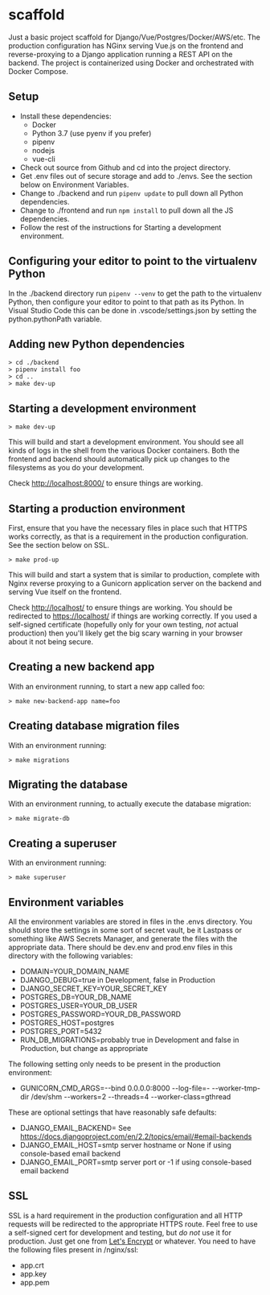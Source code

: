 # scaffold

Just a basic project scaffold for Django/Vue/Postgres/Docker/AWS/etc. The production configuration has NGinx serving Vue.js on the frontend and reverse-proxying to a Django application running a REST API on the backend. The project is containerized using Docker and orchestrated with Docker Compose.

## Setup

* Install these dependencies:
  * Docker
  * Python 3.7 (use pyenv if you prefer)
  * pipenv
  * nodejs
  * vue-cli
* Check out source from Github and cd into the project directory.
* Get .env files out of secure storage and add to ./envs. See the section below on Environment Variables.
* Change to ./backend and run `pipenv update` to pull down all Python dependencies.
* Change to ./frontend and run `npm install` to pull down all the JS dependencies.
* Follow the rest of the instructions for Starting a development environment.

## Configuring your editor to point to the virtualenv Python

In the ./backend directory run `pipenv --venv` to get the path to the virtualenv Python,
then configure your editor to point to that path as its Python.
In Visual Studio Code this can be done in .vscode/settings.json
by setting the python.pythonPath variable.

## Adding new Python dependencies

```shell
> cd ./backend
> pipenv install foo
> cd ..
> make dev-up
```

## Starting a development environment

```shell
> make dev-up
```

This will build and start a development environment. You should see all kinds of logs in the shell from the various Docker containers. Both the frontend and backend should automatically pick up changes to the filesystems as you do your development.

Check <http://localhost:8000/> to ensure things are working.

## Starting a production environment

First, ensure that you have the necessary files in place such that HTTPS works correctly, as that is a requirement in the production configuration. See the section below on SSL.

```shell
> make prod-up
```

This will build and start a system that is similar to production, complete with Nginx reverse proxying to a Gunicorn application server on the backend and serving Vue itself on the frontend.

Check <http://localhost/> to ensure things are working. You should be redirected to <https://localhost/> if things are working correctly. If you used a self-signed certificate (hopefully only for your own testing, *not* actual production) then you'll likely get the big scary warning in your browser about it not being secure.

## Creating a new backend app

With an environment running, to start a new app called foo:

```shell
> make new-backend-app name=foo
```

## Creating database migration files

With an environment running:

```shell
> make migrations
```

## Migrating the database

With an environment running, to actually execute the database migration:

```shell
> make migrate-db
```

## Creating a superuser

With an environment running:

```shell
> make superuser
```

## Environment variables

All the environment variables are stored in files in the .envs directory. You should store the settings in some sort of secret vault, be it Lastpass or something like AWS Secrets Manager, and generate the files with the appropriate data. There should be dev.env and prod.env files in this directory with the following variables:

* DOMAIN=YOUR_DOMAIN_NAME
* DJANGO_DEBUG=true in Development, false in Production
* DJANGO_SECRET_KEY=YOUR_SECRET_KEY
* POSTGRES_DB=YOUR_DB_NAME
* POSTGRES_USER=YOUR_DB_USER
* POSTGRES_PASSWORD=YOUR_DB_PASSWORD
* POSTGRES_HOST=postgres
* POSTGRES_PORT=5432
* RUN_DB_MIGRATIONS=probably true in Development and false in Production, but change as appropriate

The following setting only needs to be present in the production environment:

* GUNICORN_CMD_ARGS=--bind 0.0.0.0:8000 --log-file=- --worker-tmp-dir /dev/shm --workers=2 --threads=4 --worker-class=gthread

These are optional settings that have reasonably safe defaults:

* DJANGO_EMAIL_BACKEND= See <https://docs.djangoproject.com/en/2.2/topics/email/#email-backends>
* DJANGO_EMAIL_HOST=smtp server hostname or None if using console-based email backend
* DJANGO_EMAIL_PORT=smtp server port or -1 if using console-based email backend

## SSL

SSL is a hard requirement in the production configuration and all HTTP requests will be redirected to the appropriate HTTPS route. Feel free to use a self-signed cert for development and testing, but *do not* use it for production. Just get one from [Let's Encrypt](<https://letsencrypt.org>) or whatever. You need to have the following files present in /nginx/ssl:

* app.crt
* app.key
* app.pem

